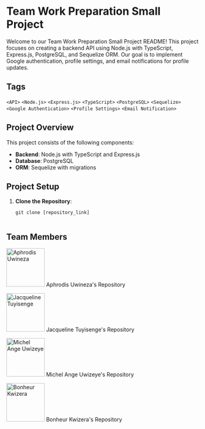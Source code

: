 # Team Work Preparation Small Project

Welcome to our Team Work Preparation Small Project README! This project focuses on creating a backend API using Node.js with TypeScript, Express.js, PostgreSQL, and Sequelize ORM. Our goal is to implement Google authentication, profile settings, and email notifications for profile updates.

## Tags
`<API>` `<Node.js>` `<Express.js>` `<TypeScript>` `<PostgreSQL>` `<Sequelize>` `<Google Authentication>` `<Profile Settings>` `<Email Notification>`

## Project Overview

This project consists of the following components:

- **Backend**: Node.js with TypeScript and Express.js
- **Database**: PostgreSQL
- **ORM**: Sequelize with migrations

## Project Setup

1. **Clone the Repository**: 
   ```http
   git clone [repository_link]


## Team Members

<img src="img/Aphro.jpeg" alt="Aphrodis Uwineza" width="100"/> Aphrodis Uwineza's Repository

<img src="jacqueline_image_link" alt="Jacqueline Tuyisenge" width="100"/> Jacqueline Tuyisenge's Repository

<img src="michelange_image_link" alt="Michel Ange Uwizeye" width="100"/> Michel Ange Uwizeye's Repository

<img src="img/Bon.jpeg" alt="Bonheur Kwizera" width="100"/> Bonheur Kwizera's Repository
